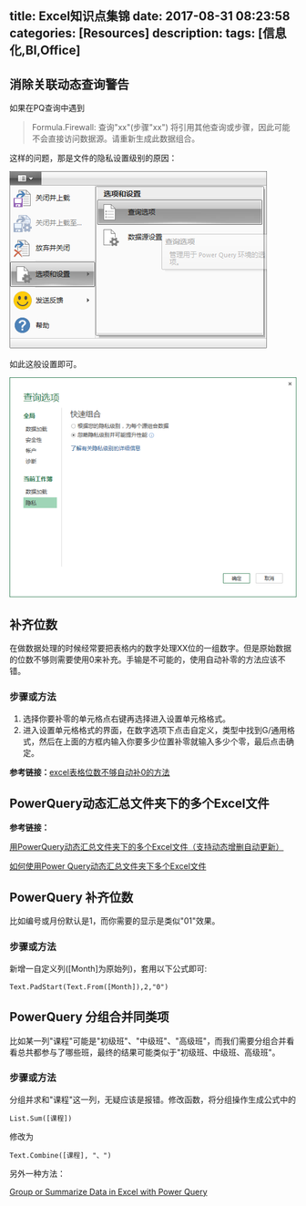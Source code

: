 title: Excel知识点集锦
date: 2017-08-31 08:23:58
categories: [Resources]
description:
tags: [信息化,BI,Office]
---

## 消除关联动态查询警告

如果在PQ查询中遇到

>Formula.Firewall: 查询"xx"(步骤"xx") 将引用其他查询或步骤，因此可能不会直接访问数据源。请重新生成此数据组合。

这样的问题，那是文件的隐私设置级别的原因：

![查询警告](https://raw.githubusercontent.com/sunblognuke/resources/master/hexo/bi01.png)

如此这般设置即可。

![隐私设置](https://raw.githubusercontent.com/sunblognuke/resources/master/hexo/bi02.png)

## 补齐位数
在做数据处理的时候经常要把表格内的数字处理XX位的一组数字。但是原始数据的位数不够则需要使用0来补充。手输是不可能的，使用自动补零的方法应该不错。

### 步骤或方法

1. 选择你要补零的单元格点右键再选择进入设置单元格格式。
2. 进入设置单元格格式的界面，在数字选项下点击自定义，类型中找到G/通用格式，然后在上面的方框内输入你要多少位置补零就输入多少个零，最后点击确定。

__参考链接：__[excel表格位数不够自动补0的方法](https://jingyan.baidu.com/article/c843ea0b7d267177921e4a4b.html)

## PowerQuery动态汇总文件夹下的多个Excel文件

__参考链接：__

[用PowerQuery动态汇总文件夹下的多个Excel文件（支持动态增删自动更新）](https://zhuanlan.zhihu.com/p/26164792)

[如何使用Power Query动态汇总文件夹下多个Excel文件](http://news.51cto.com/art/201612/524241.htm)

## PowerQuery 补齐位数

比如编号或月份默认是1，而你需要的显示是类似"01"效果。

### 步骤或方法

新增一自定义列([Month]为原始列)，套用以下公式即可:

    Text.PadStart(Text.From([Month]),2,"0")

## PowerQuery 分组合并同类项

比如某一列"课程"可能是"初级班"、"中级班"、"高级班"，而我们需要分组合并看看总共都参与了哪些班，最终的结果可能类似于"初级班、中级班、高级班"。

### 步骤或方法

分组并求和"课程"这一列，无疑应该是报错。修改函数，将分组操作生成公式中的

    List.Sum([课程])
修改为

    Text.Combine([课程], "、")

另外一种方法：

[Group or Summarize Data in Excel with Power Query](https://www.powerquery.training/portfolio/group-summarize-data/)
